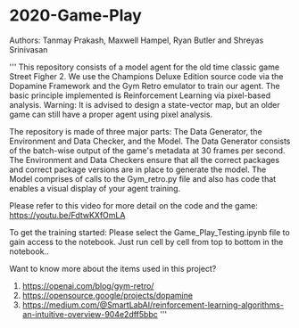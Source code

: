 # 2020-Game-Play
Authors: Tanmay Prakash, Maxwell Hampel, Ryan Butler and Shreyas Srinivasan

'''
This repository consists of a model agent for the old time classic game Street Figher 2. 
We use the Champions Deluxe Edition source code via the Dopamine Framework and the Gym Retro emulator to train our agent.
The basic principle implemented is Reinforcement Learning via pixel-based analysis.
Warning: It is advised to design a state-vector map, but an older game can still have a proper agent using pixel analysis. 

The repository is made of three major parts: The Data Generator, the Environment and Data Checker, and the Model.
The Data Generator consists of the batch-wise output of the game's metadata at 30 frames per second.
The Environment and Data Checkers ensure that all the correct packages and correct package versions are in place to generate the model. 
The Model comprises of calls to the Gym_retro.py file and also has code that enables a visual display of your agent training. 

Please refer to this video for more detail on the code and the game:
https://youtu.be/FdtwKXfOmLA
  
To get the training started:
  Please select the Game_Play_Testing.ipynb file to gain access to the notebook. 
   Just run cell by cell from top to bottom in the notebook..
  
Want to know more about the items used in this project?
  1) https://openai.com/blog/gym-retro/ 
  2) https://opensource.google/projects/dopamine
  3) https://medium.com/@SmartLabAI/reinforcement-learning-algorithms-an-intuitive-overview-904e2dff5bbc
  '''
  

